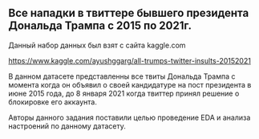## Все нападки в твиттере бывшего президента Дональда Трампа с 2015 по 2021г.

Данный набор данных был взят с сайта kaggle.com

https://www.kaggle.com/ayushggarg/all-trumps-twitter-insults-20152021

В данном датасете представленны все твиты Дональда Трампа с момента когда он объявил о своей кандидатуре на пост президента в июне 2015 года, 
до 8 января 2021 когда твиттер принял решение о блокировке его аккаунта.

Авторы данного задания поставили целью проведение EDA и анализа настроений по данному датасету.
